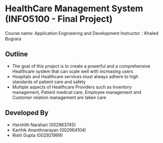 
# HealthCare Management System (INFO5100 - Final Project)
Course name: Application Engineering and Development
Instructor：Khaled Bugrara




## Outline

* The goal of this project is to create a powerful and a comprehensive Healthcare system that can scale well with increasing users
* Hospitals and Healthcare services must always adhere to high standards of patient care and safety
* Multiple aspects of Healthcare Providers such as Inventory management, Patient medical care, Employee management and Customer relation management are taken care
## Developed By

* Harshith Narahari (002963745)
* Karthik Ananthnarayan (002964104)
* Rishi Gupta (002921999)
